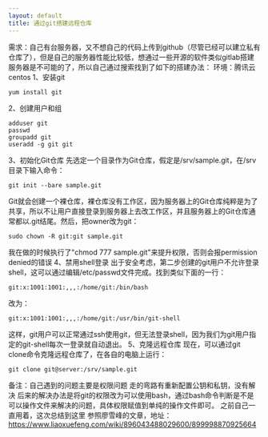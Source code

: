 ```yaml
---
layout: default
title: 通过git搭建远程仓库
---
```


需求：自己有台服务器，又不想自己的代码上传到github（尽管已经可以建立私有仓库了），但是自己的服务器性能比较低，想通过一些开源的软件类似gitlab搭建服务器是不可能的了，所以自己通过搜索找到了如下的搭建办法：
环境：腾讯云centos
1、安装git
```shell
yum install git
```
2、创建用户和组
```shell
adduser git
passwd
groupadd git
useradd -g git git
```
3、初始化Git仓库
先选定一个目录作为Git仓库，假定是/srv/sample.git，在/srv目录下输入命令：
```shell
git init --bare sample.git
```
Git就会创建一个裸仓库，裸仓库没有工作区，因为服务器上的Git仓库纯粹是为了共享，所以不让用户直接登录到服务器上去改工作区，并且服务器上的Git仓库通常都以.git结尾。然后，把owner改为git：
```shell
sudo chown -R git:git sample.git
```
我在做的时候执行了"chmod 777 sample.git"来提升权限，否则会报permission denied的错误
4、禁用shell登录
出于安全考虑，第二步创建的git用户不允许登录shell，这可以通过编辑/etc/passwd文件完成。找到类似下面的一行：
```text
git:x:1001:1001:,,,:/home/git:/bin/bash
```
改为：
```text
git:x:1001:1001:,,,:/home/git:/usr/bin/git-shell
```
这样，git用户可以正常通过ssh使用git，但无法登录shell，因为我们为git用户指定的git-shell每次一登录就自动退出。
5、克隆远程仓库
现在，可以通过git clone命令克隆远程仓库了，在各自的电脑上运行：
```shell
git clone git@server:/srv/sample.git
```

备注：自己遇到的问题主要是权限问题
走的弯路有重新配置公钥和私钥，没有解决
后来的解决办法是将git的权限改为可以使用bash，通过bash命令判断是不是可以操作文件来解决的问题，具体权限赋值到单纯的操作文件即可。
之前自己一直用着，这次总结到这里
参照廖雪峰的文章，地址：https://www.liaoxuefeng.com/wiki/896043488029600/899998870925664